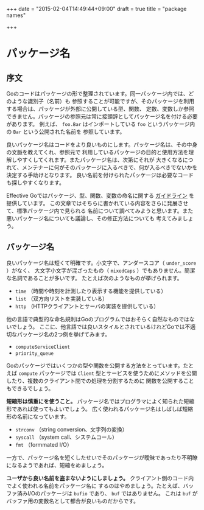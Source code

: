 +++
date = "2015-02-04T14:49:44+09:00"
draft = true
title = "package names"

+++

# パッケージ名

## 序文

Goのコードはパッケージの形で整理されています。同一パッケージ内では、どのような識別子（名前）も
参照することが可能ですが、そのパッケージを利用する場合は、パッケージが外部に公開している型、関数、
定数、変数しか参照できません。パッケージの参照元は常に接頭辞としてパッケージ名を付ける必要があります。
例えば、 `foo.Bar` はインポートしている `foo` というパッケージ内の `Bar` という公開された名前を
参照しています。

良いパッケージ名はコードをより良いものにします。パッケージ名は、その中身の文脈を教えてくれ、参照元で
利用しているパッケージの目的と使用方法を理解しやすくしてくれます。またパッケージ名は、次第にそれが
大きくなるにつれて、メンテナーに何がそのパッケージに入るべきで、何が入るべきでないかを決定する手助けとなります。
良い名前を付けられたパッケージは必要なコードも探しやすくなります。

Effective Goではパッケージ、型、関数、変数の命名に関する
[ガイドライン](https://golang.org/doc/effective_go.html#names) を提供しています。
この文章ではそちらに書かれている内容をさらに発展させて、標準パッケージ内で見られる
名前について調べてみようと思います。また悪いパッケージ名についても議論し、その修正方法についても
考えてみましょう。

## パッケージ名

良いパッケージ名は短くて明確です。小文字で、アンダースコア（ `under_score` ）がなく、
大文字小文字が混ざったもの（ `mixedCaps` ）でもありません。簡潔な名詞であることが多いです。
たとえば次のようなものが挙げられます。

* `time` （時間や時刻を計測したり表示する機能を提供している）
* `list` （双方向リストを実装している）
* `http` （HTTPクライアントとサーバの実装を提供している）

他の言語で典型的な命名規則はGoのプログラムではおそらく自然なものではないでしょう。
ここに、他言語では良いスタイルとされているけれどGoでは不適切なパッケージ名の2つ例を挙げてみます。

* `computeServiceClient`
* `priority_queue`

Goのパッケージではいくつかの型や関数を公開する方法をとっています。たとえば `compute` パッケージでは
`Client` 型とサービスを使うためにメソッドを公開したり、複数のクライアント間での処理を分割するために
関数を公開することもできるでしょう。

**短縮形は慎重にを使うこと。** パッケージ名ではプログラマによく知られた短縮形であれば使ってもよいでしょう。
広く使われるパッケージ名はしばしば短縮形の名前になっています。

* `strconv` （string conversion、文字列の変換）
* `syscall` （system call、システムコール）
* `fmt` （formmated I/O）

一方で、パッケージ名を短くしたせいでそのパッケージが曖昧であったり不明瞭になるようであれば、短縮をめましょう。

**ユーザから良い名前を盗まないようにしましょう。** クライアント側のコード内でよく使われる名前をパッケージ名に
するのはやめましょう。たとえば、バッファ済みI/Oのパッケージは `bufio` であり、 `buf` ではありません。
これは `buf` がバッファ用の変数名として都合が良いものだからです。
